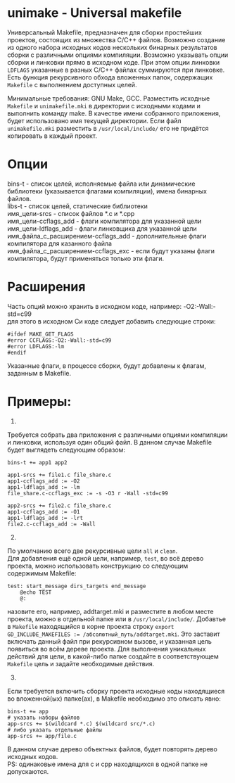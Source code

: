 # unimake - Universal makefile

Универсальный Makefile, предназначен для сборки простейших проектов, состоящих из множества С/С++ файлов.
Возможно создание из одного набора исходных кодов нескольких бинарных результатов сборки с различными опциями компиляции.
Возможно указывать опции сборки и линковки прямо в исходном коде. При этом опции линковки `LDFLAGS` указанные в разных С/С++ файлах суммируются при линковке.
Есть функция рекурсивного обхода вложенных папок, содержащих `Makefile` с выполнением доступных целей.

Минимальные требования: GNU Make, GCC. 
Разместить исходные `Makefile` и `unimakefile.mki` в директории с исходными кодами и выполнить команду make. В качестве имени собранного приложения, будет использовано имя текущей директории. Если файл `unimakefile.mki` разместить в `/usr/local/include/` его не придётся копировать в каждый проект.

# Опции

bins-t - список целей, исполняемые файла или динамические библиотеки (указывается флагами компиляции), имена бинарных файлов.  
libs-t - список целей, статические библиотеки   
имя_цели-srcs - список файлов *.c и *.cpp   
имя_цели-ccflags_add -  флаги компилятора для указанной цели   
имя_цели-ldflags_add -  флаги линковщика для указанной цели   
имя_файла_с_расширением-ccflags_add - дополнительные флаги компилятора для казанного файла   
имя_файла_с_расширением-ccflags_exc - если будут указаны флаги компилятора, будут применяться только эти флаги.    

# Расширения

Часть опций можно хранить в исходном коде, например: -O2:-Wall:-std=c99    
для этого в исходном Си коде следует добавить следующие строки:    
```
#ifdef MAKE_GET_FLAGS
#error CCFLAGS:-O2:-Wall:-std=c99
#error LDFLAGS:-lm
#endif
```
Указанные флаги, в процессе сборки, будут добавлены к флагам, заданным в Makefile.   

# Примеры:

1.  
Требуется собрать два приложения с различными опциями компиляции и линковки, используя один общий файл.
В данном случае Makefile будет выглядеть следующим образом:
```
bins-t += app1 app2   

app1-srcs += file1.c file_share.c   
app1-ccflags_add := -O2  
app1-ldflags_add := -lm  
file_share.c-ccflags_exc := -s -O3 r -Wall -std=c99  

app2-srcs += file2.c file_share.c  
app1-ccflags_add := -O1  
app1-ldflags_add := -lrt  
file2.c-ccflags_add := -Wall  
```

2.  
По умолчанию всего две рекурсивные цели `all` и `clean`.   
Для добавления ещё одной цели, например, `test`, во всё дерево проекта, можно использовать конструкцию со следующим содержимым Makefile:   
```
test: start_message dirs_targets end_message
	@echo TEST
	@:
```
 назовите его, например, addtarget.mki и разместите в любом месте проекта, можно в отдельной папке или в `/usr/local/include/`.
Добавтье в `Makefile` находящийся в корне проекта строку `export GD_INCLUDE_MAKEFILES := /абсолютный_путь/addtarget.mki`.
Это заставит включать данный файл при рекурсивном вызове, и указанная цель появиться во всём дереве проекта.
Для выполнения уникальных действий для цели, в какой-либо папке создайте в соответствующем `Makefile` цель и задайте необходимые действия.   
   

3.  
Если требуется включить сборку проекта исходные коды находящиеся во вложенной(ых) папке(ах), в Makefile необходимо это описать явно:   
```
bins-t += app
# указать наборы файлов
app-srcs += $(wildcard *.c) $(wildcard src/*.c)
# либо указать отдельные файлы
app-srcs += app/file.c
```
В данном случае дерево объектных файлов, будет повторять дерево исходных кодов.   
PS: одинаковые имена для c и cpp находящихся в одной папке не допускаются.   
   

